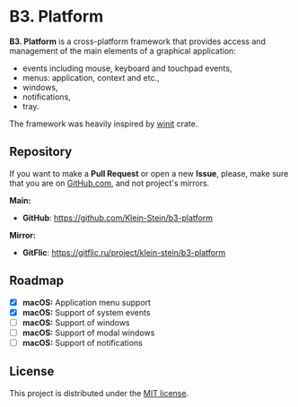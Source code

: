 # B3. Platform

**B3. Platform** is a cross-platform framework that provides access and management of the main elements of a graphical application:
- events including mouse, keyboard and touchpad events,
- menus: application, context and etc.,
- windows,
- notifications,
- tray.

The framework was heavily inspired by [winit][winit] crate.

## Repository

If you want to make a **Pull Request** or open a new **Issue**, please, make sure that you are on [GitHub.com][github], and not project's mirrors.

**Main:**
  - **GitHub**: https://github.com/Klein-Stein/b3-platform

**Mirror:**
  - **GitFlic**: https://gitflic.ru/project/klein-stein/b3-platform

## Roadmap

- [x] **macOS:** Application menu support
- [x] **macOS:** Support of system events
- [ ] **macOS:** Support of windows
- [ ] **macOS:** Support of modal windows
- [ ] **macOS:** Support of notifications

## License

This project is distributed under the [MIT license][license].

[winit]:
https://github.com/rust-windowing/winit
[github]:
https://github.com
[license]:
LICENSE